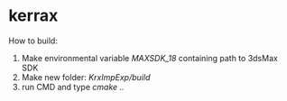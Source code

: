# kerrax

How to build:
1. Make environmental variable *MAXSDK_18* containing path to 3dsMax SDK
2. Make new folder: *KrxImpExp/build*
3. run CMD and type *cmake ..*
